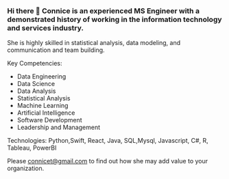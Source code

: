 ### Hi there 👋 Connice is an experienced MS Engineer with a demonstrated history of working in the information technology and services industry. 

She is highly skilled in statistical analysis, data modeling, and communication and team building. 


Key Competencies:
- Data Engineering
- Data Science 
- Data Analysis 
- Statistical Analysis 
- Machine Learning 
- Artificial Intelligence 
- Software Development
- Leadership and Management 


Technologies:
Python,Swift, React, Java, SQL,Mysql, Javascript, C#, R, Tableau, PowerBI

Please connicet@gmail.com to find out how she may add value to your organization.

